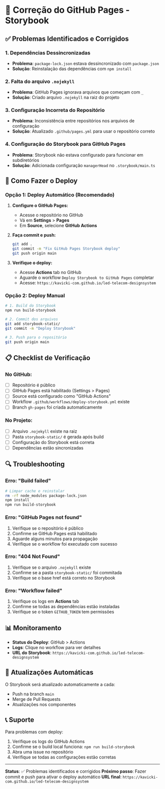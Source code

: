 # 🔧 Correção do GitHub Pages - Storybook

## ✅ Problemas Identificados e Corrigidos

### 1. **Dependências Dessincronizadas**
- **Problema**: `package-lock.json` estava dessincronizado com `package.json`
- **Solução**: Reinstalação das dependências com `npm install`

### 2. **Falta do arquivo `.nojekyll`**
- **Problema**: GitHub Pages ignorava arquivos que começam com `_`
- **Solução**: Criado arquivo `.nojekyll` na raiz do projeto

### 3. **Configuração Incorreta do Repositório**
- **Problema**: Inconsistência entre repositórios nos arquivos de configuração
- **Solução**: Atualizado `.github/pages.yml` para usar o repositório correto

### 4. **Configuração do Storybook para GitHub Pages**
- **Problema**: Storybook não estava configurado para funcionar em subdiretórios
- **Solução**: Adicionada configuração `managerHead` no `.storybook/main.ts`

## 🚀 Como Fazer o Deploy

### **Opção 1: Deploy Automático (Recomendado)**

1. **Configure o GitHub Pages:**
   - Acesse o repositório no GitHub
   - Vá em **Settings** > **Pages**
   - Em **Source**, selecione **GitHub Actions**

2. **Faça commit e push:**
   ```bash
   git add .
   git commit -m "Fix GitHub Pages Storybook deploy"
   git push origin main
   ```

3. **Verifique o deploy:**
   - Acesse **Actions** tab no GitHub
   - Aguarde o workflow `Deploy Storybook to GitHub Pages` completar
   - Acesse: `https://kavicki-com.github.io/led-telecom-designsystem`

### **Opção 2: Deploy Manual**

```bash
# 1. Build do Storybook
npm run build-storybook

# 2. Commit dos arquivos
git add storybook-static/
git commit -m "Deploy Storybook"

# 3. Push para o repositório
git push origin main
```

## 📋 Checklist de Verificação

### **No GitHub:**
- [ ] Repositório é público
- [ ] GitHub Pages está habilitado (Settings > Pages)
- [ ] Source está configurado como "GitHub Actions"
- [ ] Workflow `.github/workflows/deploy-storybook.yml` existe
- [ ] Branch `gh-pages` foi criada automaticamente

### **No Projeto:**
- [ ] Arquivo `.nojekyll` existe na raiz
- [ ] Pasta `storybook-static/` é gerada após build
- [ ] Configuração do Storybook está correta
- [ ] Dependências estão sincronizadas

## 🔍 Troubleshooting

### **Erro: "Build failed"**
```bash
# Limpar cache e reinstalar
rm -rf node_modules package-lock.json
npm install
npm run build-storybook
```

### **Erro: "GitHub Pages not found"**
1. Verifique se o repositório é público
2. Confirme se GitHub Pages está habilitado
3. Aguarde alguns minutos para propagação
4. Verifique se o workflow foi executado com sucesso

### **Erro: "404 Not Found"**
1. Verifique se o arquivo `.nojekyll` existe
2. Confirme se a pasta `storybook-static/` foi commitada
3. Verifique se o base href está correto no Storybook

### **Erro: "Workflow failed"**
1. Verifique os logs em **Actions** tab
2. Confirme se todas as dependências estão instaladas
3. Verifique se o token `GITHUB_TOKEN` tem permissões

## 📊 Monitoramento

- **Status do Deploy**: GitHub > Actions
- **Logs**: Clique no workflow para ver detalhes
- **URL do Storybook**: `https://kavicki-com.github.io/led-telecom-designsystem`

## 🔄 Atualizações Automáticas

O Storybook será atualizado automaticamente a cada:
- Push na branch `main`
- Merge de Pull Requests
- Atualizações nos componentes

## 📞 Suporte

Para problemas com deploy:
1. Verifique os logs do GitHub Actions
2. Confirme se o build local funciona: `npm run build-storybook`
3. Abra uma issue no repositório
4. Verifique se todas as configurações estão corretas

---

**Status**: ✅ Problemas identificados e corrigidos
**Próximo passo**: Fazer commit e push para ativar o deploy automático
**URL final**: `https://kavicki-com.github.io/led-telecom-designsystem`

